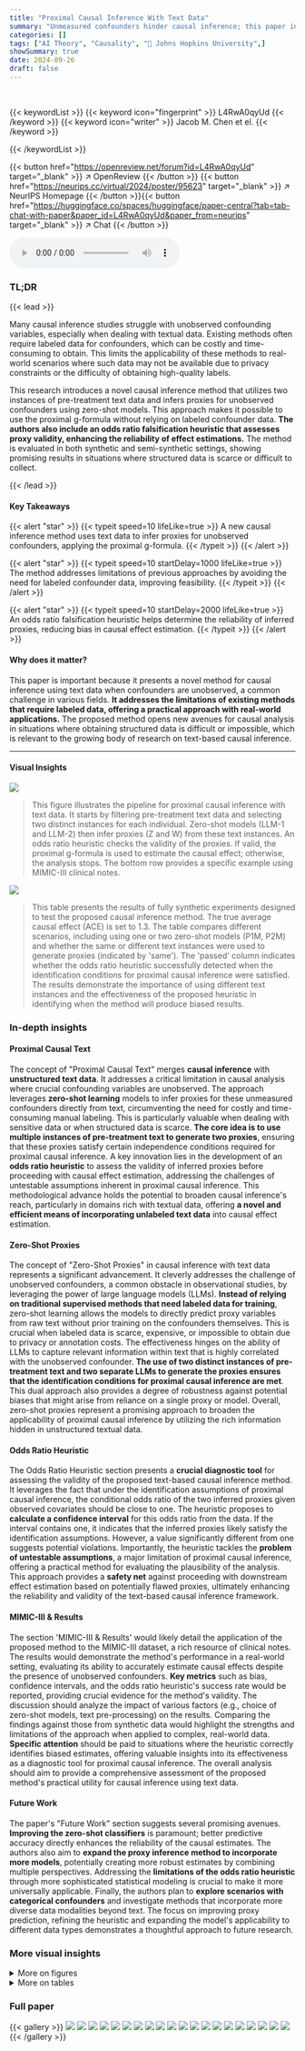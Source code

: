 ```yaml
---
title: "Proximal Causal Inference With Text Data"
summary: "Unmeasured confounders hinder causal inference; this paper introduces a novel method using two pre-treatment text instances and zero-shot models to infer proxies for unobserved confounders, enabling p..."
categories: []
tags: ["AI Theory", "Causality", "🏢 Johns Hopkins University",]
showSummary: true
date: 2024-09-26
draft: false
---
```


<br>

{{< keywordList >}}
{{< keyword icon="fingerprint" >}} L4RwA0qyUd {{< /keyword >}}
{{< keyword icon="writer" >}} Jacob M. Chen et el. {{< /keyword >}}
 
{{< /keywordList >}}

{{< button href="https://openreview.net/forum?id=L4RwA0qyUd" target="_blank" >}}
↗ OpenReview
{{< /button >}}
{{< button href="https://neurips.cc/virtual/2024/poster/95623" target="_blank" >}}
↗ NeurIPS Homepage
{{< /button >}}{{< button href="https://huggingface.co/spaces/huggingface/paper-central?tab=tab-chat-with-paper&paper_id=L4RwA0qyUd&paper_from=neurips" target="_blank" >}}
↗ Chat
{{< /button >}}



<audio controls>
    <source src="https://ai-paper-reviewer.com/L4RwA0qyUd/podcast.wav" type="audio/wav">
    Your browser does not support the audio element.
</audio>


### TL;DR


{{< lead >}}

Many causal inference studies struggle with unobserved confounding variables, especially when dealing with textual data.  Existing methods often require labeled data for confounders, which can be costly and time-consuming to obtain. This limits the applicability of these methods to real-world scenarios where such data may not be available due to privacy constraints or the difficulty of obtaining high-quality labels. 

This research introduces a novel causal inference method that utilizes two instances of pre-treatment text data and infers proxies for unobserved confounders using zero-shot models. This approach makes it possible to use the proximal g-formula without relying on labeled confounder data. **The authors also include an odds ratio falsification heuristic that assesses proxy validity, enhancing the reliability of effect estimations.** The method is evaluated in both synthetic and semi-synthetic settings, showing promising results in situations where structured data is scarce or difficult to collect.

{{< /lead >}}


#### Key Takeaways

{{< alert "star" >}}
{{< typeit speed=10 lifeLike=true >}} A new causal inference method uses text data to infer proxies for unobserved confounders, applying the proximal g-formula. {{< /typeit >}}
{{< /alert >}}

{{< alert "star" >}}
{{< typeit speed=10 startDelay=1000 lifeLike=true >}} The method addresses limitations of previous approaches by avoiding the need for labeled confounder data, improving feasibility. {{< /typeit >}}
{{< /alert >}}

{{< alert "star" >}}
{{< typeit speed=10 startDelay=2000 lifeLike=true >}} An odds ratio falsification heuristic helps determine the reliability of inferred proxies, reducing bias in causal effect estimation. {{< /typeit >}}
{{< /alert >}}

#### Why does it matter?
This paper is important because it presents a novel method for causal inference using text data when confounders are unobserved, a common challenge in various fields.  **It addresses the limitations of existing methods that require labeled data, offering a practical approach with real-world applications.**  The proposed method opens new avenues for causal analysis in situations where obtaining structured data is difficult or impossible, which is relevant to the growing body of research on text-based causal inference.

------
#### Visual Insights



![](https://ai-paper-reviewer.com/L4RwA0qyUd/figures_1_1.jpg)

> This figure illustrates the pipeline for proximal causal inference with text data. It starts by filtering pre-treatment text data and selecting two distinct instances for each individual.  Zero-shot models (LLM-1 and LLM-2) then infer proxies (Z and W) from these text instances. An odds ratio heuristic checks the validity of the proxies. If valid, the proximal g-formula is used to estimate the causal effect; otherwise, the analysis stops.  The bottom row provides a specific example using MIMIC-III clinical notes.





![](https://ai-paper-reviewer.com/L4RwA0qyUd/tables_6_1.jpg)

> This table presents the results of fully synthetic experiments designed to test the proposed causal inference method.  The true average causal effect (ACE) is set to 1.3. The table compares different scenarios, including using one or two zero-shot models (P1M, P2M) and whether the same or different text instances were used to generate proxies (indicated by 'same'). The 'passed' column indicates whether the odds ratio heuristic successfully detected when the identification conditions for proximal causal inference were satisfied.  The results demonstrate the importance of using different text instances and the effectiveness of the proposed heuristic in identifying when the method will produce biased results. 





### In-depth insights


#### Proximal Causal Text
The concept of "Proximal Causal Text" merges **causal inference** with **unstructured text data**.  It addresses a critical limitation in causal analysis where crucial confounding variables are unobserved.  The approach leverages **zero-shot learning** models to infer proxies for these unmeasured confounders directly from text, circumventing the need for costly and time-consuming manual labeling.  This is particularly valuable when dealing with sensitive data or when structured data is scarce.  **The core idea is to use multiple instances of pre-treatment text to generate two proxies**, ensuring that these proxies satisfy certain independence conditions required for proximal causal inference.  A key innovation lies in the development of an **odds ratio heuristic** to assess the validity of inferred proxies before proceeding with causal effect estimation, addressing the challenges of untestable assumptions inherent in proximal causal inference.  This methodological advance holds the potential to broaden causal inference's reach, particularly in domains rich with textual data, offering **a novel and efficient means of incorporating unlabeled text data** into causal effect estimation.

#### Zero-Shot Proxies
The concept of "Zero-Shot Proxies" in causal inference with text data represents a significant advancement.  It cleverly addresses the challenge of unobserved confounders, a common obstacle in observational studies, by leveraging the power of large language models (LLMs). **Instead of relying on traditional supervised methods that need labeled data for training**, zero-shot learning allows the models to directly predict proxy variables from raw text without prior training on the confounders themselves. This is crucial when labeled data is scarce, expensive, or impossible to obtain due to privacy or annotation costs. The effectiveness hinges on the ability of LLMs to capture relevant information within text that is highly correlated with the unobserved confounder.  **The use of two distinct instances of pre-treatment text and two separate LLMs to generate the proxies ensures that the identification conditions for proximal causal inference are met**. This dual approach also provides a degree of robustness against potential biases that might arise from reliance on a single proxy or model. Overall, zero-shot proxies represent a promising approach to broaden the applicability of proximal causal inference by utilizing the rich information hidden in unstructured textual data.

#### Odds Ratio Heuristic
The Odds Ratio Heuristic section presents a **crucial diagnostic tool** for assessing the validity of the proposed text-based causal inference method.  It leverages the fact that under the identification assumptions of proximal causal inference, the conditional odds ratio of the two inferred proxies given observed covariates should be close to one.  The heuristic proposes to **calculate a confidence interval** for this odds ratio from the data. If the interval contains one, it indicates that the inferred proxies likely satisfy the identification assumptions.  However, a value significantly different from one suggests potential violations. Importantly, the heuristic tackles the **problem of untestable assumptions**, a major limitation of proximal causal inference, offering a practical method for evaluating the plausibility of the analysis. This approach provides a **safety net** against proceeding with downstream effect estimation based on potentially flawed proxies, ultimately enhancing the reliability and validity of the text-based causal inference framework.

#### MIMIC-III & Results
The section 'MIMIC-III & Results' would likely detail the application of the proposed method to the MIMIC-III dataset, a rich resource of clinical notes.  The results would demonstrate the method's performance in a real-world setting, evaluating its ability to accurately estimate causal effects despite the presence of unobserved confounders. **Key metrics** such as bias, confidence intervals, and the odds ratio heuristic's success rate would be reported, providing crucial evidence for the method's validity.  The discussion should analyze the impact of various factors (e.g., choice of zero-shot models, text pre-processing) on the results. Comparing the findings against those from synthetic data would highlight the strengths and limitations of the approach when applied to complex, real-world data.  **Specific attention** should be paid to situations where the heuristic correctly identifies biased estimates, offering valuable insights into its effectiveness as a diagnostic tool for proximal causal inference. The overall analysis should aim to provide a comprehensive assessment of the proposed method's practical utility for causal inference using text data.

#### Future Work
The paper's "Future Work" section suggests several promising avenues.  **Improving the zero-shot classifiers** is paramount; better predictive accuracy directly enhances the reliability of the causal estimates.  The authors also aim to **expand the proxy inference method to incorporate more models**, potentially creating more robust estimates by combining multiple perspectives.  Addressing the **limitations of the odds ratio heuristic** through more sophisticated statistical modeling is crucial to make it more universally applicable. Finally, the authors plan to **explore scenarios with categorical confounders** and investigate methods that incorporate more diverse data modalities beyond text. The focus on improving proxy prediction, refining the heuristic and expanding the model's applicability to different data types demonstrates a thoughtful approach to future research.


### More visual insights

<details>
<summary>More on figures
</summary>


![](https://ai-paper-reviewer.com/L4RwA0qyUd/figures_2_1.jpg)

> Figure 2 shows two causal directed acyclic graphs (DAGs).  Graph (a) depicts a scenario with an unmeasured confounder, U, affecting both the treatment (A) and the outcome (Y). This illustrates a common challenge in causal inference where bias can arise from unobserved variables. Graph (b) represents a DAG compatible with the assumptions of proximal causal inference. This approach uses two proxies, Z and W, for the unmeasured confounder to mitigate the bias caused by U. The relationships between the variables in (b) ensure that the causal effect of A on Y can be identified despite the presence of the unobserved confounder.


![](https://ai-paper-reviewer.com/L4RwA0qyUd/figures_4_1.jpg)

> This figure showcases four causal directed acyclic graphs (DAGs), each representing a different approach to inferring text-based proxies for an unobserved confounder (U) in a causal inference setting.  The graphs illustrate various methods of using pre-treatment text data (Tpre) and zero-shot models to generate proxy variables (Z and W) for the unobserved confounder.  The differences lie in how many text instances are used, whether the same or different zero-shot models are used for each proxy, and how the proxies are incorporated into the causal inference framework. The figure highlights the shortcomings of simpler approaches (a, b, c) while illustrating the preferred method (d), which uses two distinct instances of pre-treatment text (Tpre1, Tpre2) with two separate zero-shot models to generate the proxies Z and W, thus fulfilling the conditions required for proximal causal inference.


![](https://ai-paper-reviewer.com/L4RwA0qyUd/figures_7_1.jpg)

> This figure shows the results of applying the proposed method and two other methods to estimate the average causal effect (ACE) in semi-synthetic settings.  The x-axis represents the different methods used, including a backdoor adjustment with a single proxy, and the proposed methods P1M and P2M. The y-axis shows the estimated ACE.  Points represent point estimates and bars represent 95% confidence intervals. The green dashed line indicates the true ACE. The √ symbol indicates settings that passed a proposed odds ratio heuristic designed to help assess the validity of the model's assumptions. The figure visually demonstrates the effectiveness of the proposed method (P2M) compared to the simpler methods, especially when the odds ratio heuristic passes.  The results highlight that using the inferred proxies directly in backdoor adjustment produces biased estimates.


![](https://ai-paper-reviewer.com/L4RwA0qyUd/figures_14_1.jpg)

> This figure shows a causal directed acyclic graph (DAG) illustrating a scenario where valid proxies can be inferred using both pre-treatment and post-treatment text data.  The graph depicts the relationships between pre-treatment text (Tpre), post-treatment text (Tpost), observed confounders (C), unobserved confounder (U), treatment (A), outcome (Y), and the two inferred proxies (W and Z). The dashed green arrows represent the conditional independence assumptions required for proximal causal inference, specifically that the proxies do not depend on the outcome (P3) and that one proxy (W) does not depend on the treatment (P2). The figure demonstrates that even with post-treatment text, the identification conditions for proximal causal inference can still be met if the pre- and post-treatment text are used to generate two separate proxies that satisfy the conditional independence constraints.


![](https://ai-paper-reviewer.com/L4RwA0qyUd/figures_15_1.jpg)

> This figure is a causal directed acyclic graph (DAG) illustrating how to generate valid proxies using one instance of actionable text data and another instance of non-actionable text data.  It shows that even if one proxy is influenced by the treatment (Tact), the independence conditions for proximal causal inference can still be met if the other proxy is based solely on pre-treatment data (Tpre). The figure expands on previous 'gotchas' of using text data in proximal causal inference, demonstrating a valid design.


![](https://ai-paper-reviewer.com/L4RwA0qyUd/figures_15_2.jpg)

> This figure presents four different causal diagrams illustrating various methods for generating text-based proxies using pre-treatment text data.  Each diagram shows different relationships between pre-treatment text (Tpre), the unmeasured confounder (U), treatment (A), outcome (Y), and two proxies (W and Z). The diagrams highlight the potential pitfalls of using a single text instance or a single model to create proxies, underscoring the importance of employing two distinct text instances and two zero-shot models to infer the proxies, ensuring the independence of the proxies conditional on observed covariates and the unmeasured confounder. The final diagram (d) depicts the authors' recommended method, which successfully satisfies these crucial conditions and leads to unbiased causal effect estimates.


![](https://ai-paper-reviewer.com/L4RwA0qyUd/figures_19_1.jpg)

> Panel (a) shows a causal directed acyclic graph (DAG) representing a scenario with unmeasured confounding.  The variable U represents an unobserved confounder that affects both the treatment (A) and outcome (Y).  Panel (b) illustrates a DAG that satisfies the identification conditions for proximal causal inference.  Two proxies, W and Z, are used to estimate the effect of the treatment on the outcome, accounting for the unobserved confounder U.


![](https://ai-paper-reviewer.com/L4RwA0qyUd/figures_20_1.jpg)

> This figure illustrates the pipeline of the proposed proximal causal inference method using text data.  It starts by filtering pre-treatment text data and selecting two distinct instances for each individual.  Zero-shot models then infer two proxies from these instances. An odds ratio heuristic checks the validity of the proxies. If successful, the proximal g-formula is used to estimate the causal effect.  An example using MIMIC-III clinical notes is shown.


</details>




<details>
<summary>More on tables
</summary>


![](https://ai-paper-reviewer.com/L4RwA0qyUd/tables_7_1.jpg)
> This table presents the results of fully synthetic experiments designed to evaluate the proposed method's performance under different conditions. The true average causal effect (ACE) is set to 1.3. The table compares four different estimation pipelines: P1M (using one zero-shot model), P1M_same (using one zero-shot model but with both proxies inferred from the same text instance), P2M (using two zero-shot models), and P2M_same (using two zero-shot models but with both proxies inferred from the same text instance). For each pipeline, the table reports the estimated ACE, bias, confidence interval, and whether the odds ratio heuristic passed or failed. The 'same' condition simulates the scenario where both proxies are derived from identical pre-treatment text, violating the independence assumptions of the proximal g-formula. The results demonstrate the impact of satisfying the proximal causal inference conditions and the effectiveness of the proposed odds ratio heuristic in identifying potentially biased estimates.

![](https://ai-paper-reviewer.com/L4RwA0qyUd/tables_7_2.jpg)
> This table presents the results of a semi-synthetic experiment designed to evaluate the performance of the proposed odds ratio heuristic.  It shows the calculated odds ratios (ywz.c) and the oracle odds ratios (ywz.uc) for different combinations of note categories used as input text. The ywz.c represents the estimated odds ratio based on the observed data while ywz.uc is the true odds ratio that would be calculated if the unobserved confounder (U) was known.  The table also indicates whether the odds ratio heuristic successfully identified suitable proxies (indicated by a checkmark).  The experiment was designed to test the ability of the heuristic to accurately identify scenarios where the identification assumptions for proximal causal inference are violated.

![](https://ai-paper-reviewer.com/L4RwA0qyUd/tables_17_1.jpg)
> This table presents the results of training several supervised classifiers (linear logistic regression with bag-of-words features) to predict various diagnoses from MIMIC-III data.  Different note categories (ECG, Echo, Nursing, Radiology) were used as input for each diagnosis. The F1-score, accuracy, precision, and recall are shown for each classifier.  A cutoff F1-score of 0.7 was applied to select diagnoses for further processing using zero-shot classifiers in downstream analysis.  Diagnoses with at least two note categories above the threshold are bolded, representing those used as oracle confounders (U) in later analyses.

![](https://ai-paper-reviewer.com/L4RwA0qyUd/tables_21_1.jpg)
> This table presents the results of fully synthetic experiments where the true average causal effect (ACE) is 1.3.  The results are categorized based on whether the proposed odds ratio heuristic passed or failed.  The 'same' column indicates whether the same text instance was used to infer both proxies (W and Z) which is related to one of the 'gotchas' discussed in the paper. The table shows that the proposed method produces accurate estimates when the heuristic passes and biased estimates when it fails. This demonstrates the efficacy of the heuristic in flagging potential issues with the estimation process.

![](https://ai-paper-reviewer.com/L4RwA0qyUd/tables_21_2.jpg)
> This table presents the results of fully synthetic experiments where the true average causal effect (ACE) is 1.3.  The table compares different methods for estimating the ACE using text data.  The 'passed' column indicates whether the proposed odds ratio heuristic successfully identified settings with valid proxies, and the 'same' row demonstrates the effect of using the same text instance for both proxy estimations, illustrating the importance of using distinct text instances for better accuracy. Bias and confidence interval coverage are shown to highlight the effectiveness of the proposed method.

![](https://ai-paper-reviewer.com/L4RwA0qyUd/tables_21_3.jpg)
> This table presents the results of fully synthetic experiments where the true average causal effect (ACE) is 1.3.  It compares the performance of different methods (P1M, P2M, and their 'same' variants) for estimating the ACE. The 'same' variants illustrate the 'Gotcha #3' scenario where both proxies are derived from the same text instance. The table indicates whether the odds ratio heuristic passed or failed for each method, indicating the validity of the proxy variables.  A 'Yes' under CI Cov indicates the confidence intervals contain the true ACE.

![](https://ai-paper-reviewer.com/L4RwA0qyUd/tables_22_1.jpg)
> This table presents the results of fully synthetic experiments with a true average causal effect (ACE) of 1.3.  It compares four different experimental settings: two using a single zero-shot model (P1M) and two using two zero-shot models (P2M), each with and without the violation of condition P1 (using the same instance of text for both proxies). The table shows the estimated ACE, bias, confidence interval (CI), and whether the confidence interval covers the true ACE.  It also indicates whether the odds ratio heuristic successfully flagged instances where the identification conditions of the proximal g-formula were violated.

![](https://ai-paper-reviewer.com/L4RwA0qyUd/tables_22_2.jpg)
> This table presents the results of fully synthetic experiments designed to test the proposed method.  The true average causal effect (ACE) is set to 1.3. The table compares different scenarios, including whether the odds ratio heuristic passed or failed (indicating whether the inferred proxies satisfied identification conditions).  It also distinguishes cases where the same text instance was used to infer both proxies (Gotcha #3), which is expected to lead to biased results.

![](https://ai-paper-reviewer.com/L4RwA0qyUd/tables_22_3.jpg)
> This table presents the results of semi-synthetic experiments evaluating the performance of the proposed odds ratio heuristic. It compares the estimated odds ratio from the text-based proxies (γwz.c) with the true odds ratio (γwz.uc), calculated using the actual unmeasured confounder (U).  The table shows results for different combinations of clinical notes (categories of notes) used to generate the proxies, indicating whether the heuristic correctly identified cases where the assumptions for the proximal g-formula were met.  The '√' symbol indicates that the heuristic correctly identified the cases where the identification conditions are satisfied.

![](https://ai-paper-reviewer.com/L4RwA0qyUd/tables_23_1.jpg)
> This table presents the results of fully synthetic experiments evaluating the proposed method for estimating the average causal effect (ACE). The true ACE is set to 1.3. The table compares four different settings: two using one zero-shot model (P1M) and two using two zero-shot models (P2M).  Within each model type, one setting uses distinct instances of text to infer proxies, while the other uses the same instance. The results are analyzed based on whether the odds ratio heuristic passes or fails, and a check mark (✓) indicates whether the setting passes the test. This helps analyze the effect of using distinct text instances and the performance of the odds ratio heuristic in flagging biased estimates.

![](https://ai-paper-reviewer.com/L4RwA0qyUd/tables_23_2.jpg)
> This table presents the results of fully synthetic experiments designed to evaluate the proposed method and compare it with other methods. The true average causal effect (ACE) is set to 1.3. The table shows the estimated ACE, bias, confidence interval, and whether the odds ratio heuristic passed for various settings.  The 'same' column indicates whether the same text instance was used to infer both proxies (W and Z), demonstrating a potential pitfall of the method.

![](https://ai-paper-reviewer.com/L4RwA0qyUd/tables_23_3.jpg)
> This table presents the results of fully synthetic experiments to evaluate the proposed method.  It shows the estimated average causal effect (ACE), bias, confidence intervals, and coverage for different experimental settings. The settings are varied based on whether the odds ratio heuristic passes or fails, and whether the same or different text instances are used to infer proxies. The true ACE is 1.3, and the results indicate whether the method produces low-bias estimates with good confidence interval coverage when the heuristic passes. 

![](https://ai-paper-reviewer.com/L4RwA0qyUd/tables_24_1.jpg)
> This table presents the results of fully synthetic experiments where the true average causal effect (ACE) is 1.3.  It shows estimates of the ACE obtained using different methods, categorized by whether the odds ratio heuristic passed (indicating conditions for proximal causal inference are likely met) or failed. The 'same' setting highlights an experiment where both proxies were inferred from the same text instance, illustrating a specific 'gotcha' (pitfall) scenario discussed in the paper.

![](https://ai-paper-reviewer.com/L4RwA0qyUd/tables_24_2.jpg)
> This table presents results from fully synthetic experiments where the true average causal effect (ACE) is known to be 1.3.  The table compares four different methods for estimating the ACE, each differing in how they obtain proxies for the unmeasured confounder using zero-shot methods and text data.  The table shows the estimated ACE, bias, confidence interval, and whether the odds ratio heuristic (a diagnostic test) passed or failed for each method.  The 'same' designation indicates that the same text instance was used to infer both proxies, highlighting a methodological gotcha discussed in the paper.

![](https://ai-paper-reviewer.com/L4RwA0qyUd/tables_24_3.jpg)
> This table presents the results of fully synthetic experiments designed to evaluate the proposed method and compare it to several alternative approaches. The true average causal effect (ACE) is set to 1.3.  The table highlights whether each setting passed or failed a proposed odds ratio heuristic, indicating whether the estimated ACE is likely to be biased or not.  The 'same' column indicates experiments where both proxies were derived from the same instance of text (a design flaw). The results demonstrate the importance of the proposed method in achieving unbiased estimates of the causal effect.

![](https://ai-paper-reviewer.com/L4RwA0qyUd/tables_25_1.jpg)
> This table presents results from a fully synthetic experiment with a true average causal effect (ACE) of 1.3.  It compares four different scenarios: two using a single zero-shot model (P1M) and two using two zero-shot models (P2M).  Each scenario is further subdivided based on whether the same or different text instances were used to generate the proxies.  The 'passed' column indicates whether the odds ratio heuristic, a method for validating the proxy variables, was successful.  The table demonstrates that using two zero-shot models and distinct text instances is crucial for accurate ACE estimation, as evidenced by lower bias in the scenarios where the heuristic is successful.

![](https://ai-paper-reviewer.com/L4RwA0qyUd/tables_25_2.jpg)
> This table presents the results of fully synthetic experiments designed to test the proposed method and compare it to alternative methods.  The true average causal effect (ACE) is set to 1.3. The table shows the estimated ACE, bias, and confidence interval coverage for different scenarios: using one or two zero-shot models (P1M, P2M), and using the same or different text instances to infer proxies. The 'passed' column indicates whether the proposed odds ratio heuristic successfully flagged when to use the inferred proxies.

![](https://ai-paper-reviewer.com/L4RwA0qyUd/tables_25_3.jpg)
> This table presents the results from fully synthetic experiments where the true average causal effect (ACE) is 1.3.  It compares four different methods for estimating the ACE. The table shows the estimated ACE, bias, confidence interval (CI), and whether the CI covers the true ACE. The methods are categorized by whether they employ one or two zero-shot models, and whether the same or different instances of text data are used to infer the proxies. The table also indicates whether each method passed an odds ratio heuristic designed to help identify valid proxies. The '+same' entries in the table indicate that the same text instance was used for inferring both proxies (W and Z), illustrating a common pitfall in the approach. 

![](https://ai-paper-reviewer.com/L4RwA0qyUd/tables_26_1.jpg)
> This table presents results from a fully synthetic experiment designed to evaluate the proposed method.  The experiment manipulates several factors (using one or two zero-shot models and whether the same text instance is used for proxy creation) and assesses their impact on the accuracy of the average causal effect (ACE) estimation. The 'passed' or 'failed' status indicates whether the odds ratio heuristic (a diagnostic tool) identified valid proxy variables in each setting.

![](https://ai-paper-reviewer.com/L4RwA0qyUd/tables_26_2.jpg)
> This table presents results from a fully synthetic experiment where the true average causal effect (ACE) is 1.3.  It compares four different scenarios for estimating the ACE using the proposed method. The scenarios vary in whether the odds ratio heuristic was passed (indicating valid proxies) and whether the same or different instances of pre-treatment text were used for generating proxies.  The results highlight the importance of using the heuristic and distinct text instances for obtaining unbiased ACE estimates.

![](https://ai-paper-reviewer.com/L4RwA0qyUd/tables_26_3.jpg)
> This table presents the results of fully synthetic experiments designed to test the proposed method for proximal causal inference with text data.  The true average causal effect (ACE) is set to 1.3.  The table compares different scenarios (P1M, P2M, and their 'same' variants where the same text is used for both proxies), indicating whether the odds ratio heuristic passed or failed.  The 'same' setting is a control designed to illustrate the issues of using identical text instances for both proxy creation. The results highlight the importance of the proposed heuristic in flagging cases where the assumptions underlying the method are violated and in identifying instances with low bias.

</details>




### Full paper

{{< gallery >}}
<img src="https://ai-paper-reviewer.com/L4RwA0qyUd/1.png" class="grid-w50 md:grid-w33 xl:grid-w25" />
<img src="https://ai-paper-reviewer.com/L4RwA0qyUd/2.png" class="grid-w50 md:grid-w33 xl:grid-w25" />
<img src="https://ai-paper-reviewer.com/L4RwA0qyUd/3.png" class="grid-w50 md:grid-w33 xl:grid-w25" />
<img src="https://ai-paper-reviewer.com/L4RwA0qyUd/4.png" class="grid-w50 md:grid-w33 xl:grid-w25" />
<img src="https://ai-paper-reviewer.com/L4RwA0qyUd/5.png" class="grid-w50 md:grid-w33 xl:grid-w25" />
<img src="https://ai-paper-reviewer.com/L4RwA0qyUd/6.png" class="grid-w50 md:grid-w33 xl:grid-w25" />
<img src="https://ai-paper-reviewer.com/L4RwA0qyUd/7.png" class="grid-w50 md:grid-w33 xl:grid-w25" />
<img src="https://ai-paper-reviewer.com/L4RwA0qyUd/8.png" class="grid-w50 md:grid-w33 xl:grid-w25" />
<img src="https://ai-paper-reviewer.com/L4RwA0qyUd/9.png" class="grid-w50 md:grid-w33 xl:grid-w25" />
<img src="https://ai-paper-reviewer.com/L4RwA0qyUd/10.png" class="grid-w50 md:grid-w33 xl:grid-w25" />
<img src="https://ai-paper-reviewer.com/L4RwA0qyUd/11.png" class="grid-w50 md:grid-w33 xl:grid-w25" />
<img src="https://ai-paper-reviewer.com/L4RwA0qyUd/12.png" class="grid-w50 md:grid-w33 xl:grid-w25" />
<img src="https://ai-paper-reviewer.com/L4RwA0qyUd/13.png" class="grid-w50 md:grid-w33 xl:grid-w25" />
<img src="https://ai-paper-reviewer.com/L4RwA0qyUd/14.png" class="grid-w50 md:grid-w33 xl:grid-w25" />
<img src="https://ai-paper-reviewer.com/L4RwA0qyUd/15.png" class="grid-w50 md:grid-w33 xl:grid-w25" />
<img src="https://ai-paper-reviewer.com/L4RwA0qyUd/16.png" class="grid-w50 md:grid-w33 xl:grid-w25" />
<img src="https://ai-paper-reviewer.com/L4RwA0qyUd/17.png" class="grid-w50 md:grid-w33 xl:grid-w25" />
<img src="https://ai-paper-reviewer.com/L4RwA0qyUd/18.png" class="grid-w50 md:grid-w33 xl:grid-w25" />
<img src="https://ai-paper-reviewer.com/L4RwA0qyUd/19.png" class="grid-w50 md:grid-w33 xl:grid-w25" />
<img src="https://ai-paper-reviewer.com/L4RwA0qyUd/20.png" class="grid-w50 md:grid-w33 xl:grid-w25" />
{{< /gallery >}}